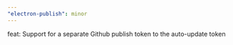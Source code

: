 ```yaml
---
"electron-publish": minor
---
```


feat: Support for a separate Github publish token to the auto-update token
